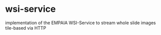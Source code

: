 # wsi-service

implementation of the EMPAIA WSI-Service to stream whole slide images tile-based via HTTP